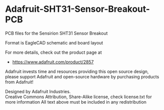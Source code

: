 # Adafruit-SHT31-Sensor-Breakout-PCB
PCB files for the Sensirion SHT31 Sensor Breakout

Format is EagleCAD schematic and board layout

For more details, check out the product page at

  * https://www.adafruit.com/product/2857

Adafruit invests time and resources providing this open source design, 
please support Adafruit and open-source hardware by purchasing 
products from Adafruit!

Designed by Adafruit Industries.  
Creative Commons Attribution, Share-Alike license, check license.txt for more information
All text above must be included in any redistribution